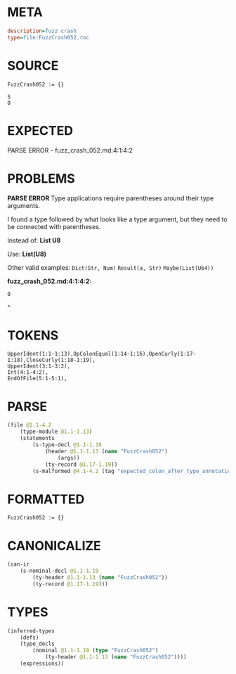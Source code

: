 # META
~~~ini
description=fuzz crash
type=file:FuzzCrash052.roc
~~~
# SOURCE
~~~roc
FuzzCrash052 := {}

S
0
~~~
# EXPECTED
PARSE ERROR - fuzz_crash_052.md:4:1:4:2
# PROBLEMS
**PARSE ERROR**
Type applications require parentheses around their type arguments.

I found a type followed by what looks like a type argument, but they need to be connected with parentheses.

Instead of:
    **List U8**

Use:
    **List(U8)**

Other valid examples:
    `Dict(Str, Num)`
    `Result(a, Str)`
    `Maybe(List(U64))`

**fuzz_crash_052.md:4:1:4:2:**
```roc
0
```
^


# TOKENS
~~~zig
UpperIdent(1:1-1:13),OpColonEqual(1:14-1:16),OpenCurly(1:17-1:18),CloseCurly(1:18-1:19),
UpperIdent(3:1-3:2),
Int(4:1-4:2),
EndOfFile(5:1-5:1),
~~~
# PARSE
~~~clojure
(file @1.1-4.2
	(type-module @1.1-1.13)
	(statements
		(s-type-decl @1.1-1.19
			(header @1.1-1.13 (name "FuzzCrash052")
				(args))
			(ty-record @1.17-1.19))
		(s-malformed @4.1-4.2 (tag "expected_colon_after_type_annotation"))))
~~~
# FORMATTED
~~~roc
FuzzCrash052 := {}
~~~
# CANONICALIZE
~~~clojure
(can-ir
	(s-nominal-decl @1.1-1.19
		(ty-header @1.1-1.13 (name "FuzzCrash052"))
		(ty-record @1.17-1.19)))
~~~
# TYPES
~~~clojure
(inferred-types
	(defs)
	(type_decls
		(nominal @1.1-1.19 (type "FuzzCrash052")
			(ty-header @1.1-1.13 (name "FuzzCrash052"))))
	(expressions))
~~~
